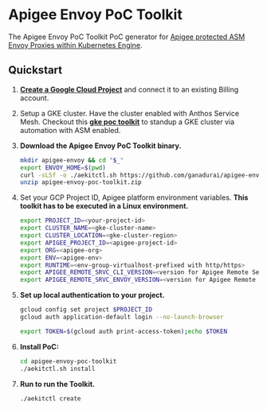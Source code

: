 # Apigee Envoy PoC Toolkit

The Apigee Envoy PoC Toolkit PoC generator for [Apigee protected ASM Envoy Proxies within Kubernetes Engine](https://cloud.google.com/apigee/docs/api-platform/envoy-adapter/v2.0.x/example-hybrid).

## Quickstart 

1. **[Create a Google Cloud Project](https://cloud.google.com/resource-manager/docs/creating-managing-projects)** and connect it to an existing Billing account.

2. Setup a GKE cluster. Have the cluster enabled with Anthos Service Mesh. Checkout this **[gke poc toolkit](https://github.com/GoogleCloudPlatform/gke-poc-toolkit)** to standup a GKE cluster via automation with ASM enabled.

3. **Download the Apigee Envoy PoC Toolkit binary.** 
    ```bash
    mkdir apigee-envoy && cd "$_"
    export ENVOY_HOME=$(pwd)
    curl -sLSf -o ./aekitctl.sh https://github.com/ganadurai/apigee-envoy-poc-toolkit/apigee-envoy-poc-toolkit.zip
    unzip apigee-envoy-poc-toolkit.zip
    ```

4. Set your GCP Project ID, Apigee platform environment variables. **This toolkit has to be executed in a Linux environment.** 
    ```bash
    export PROJECT_ID=<your-project-id>
    export CLUSTER_NAME=<gke-cluster-name>
    export CLUSTER_LOCATION=<gke-cluster-region>
    export APIGEE_PROJECT_ID=<apigee-project-id>
    export ORG=<apigee-org>
    export ENV=<apigee-env>
    export RUNTIME=<env-group-virtualhost-prefixed with http/https>
    export APIGEE_REMOTE_SRVC_CLI_VERSION=<version for Apigee Remote Service cli for Envoy>
    export APIGEE_REMOTE_SRVC_ENVOY_VERSION=<version for Apigee Remote Service for Envoy>
    ```

5. **Set up local authentication to your project.**
    ```bash
    gcloud config set project $PROJECT_ID
    gcloud auth application-default login --no-launch-browser

    export TOKEN=$(gcloud auth print-access-token);echo $TOKEN
    ```

6. **Install PoC:**
    ```bash 
    cd apigee-envoy-poc-toolkit
    ./aekitctl.sh install
    ```

7. **Run to run the Toolkit.**
    ```bash 
    ./aekitctl create
    ```

